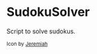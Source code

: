 # SudokuSolver
Script to solve sudokus.


<sub>Icon by [Jeremiah](https://social.librem.one/@jeremiah)</sub>